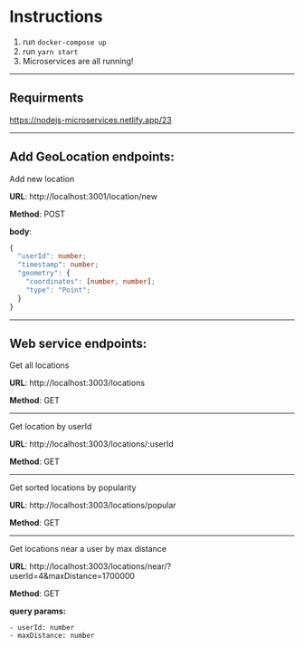 # Instructions

1. run `docker-compose up`
2. run `yarn start`
3. Microservices are all running!

---

## Requirments

https://nodejs-microservices.netlify.app/23

---

## Add GeoLocation endpoints:

Add new location

**URL**: http://localhost:3001/location/new

**Method**: POST

**body**:

```typescript
{
  "userId": number;
  "timestamp": number;
  "geometry": {
    "coordinates": [number, number];
    "type": "Point";
  }
}
```

---

## Web service endpoints:

Get all locations

**URL**: http://localhost:3003/locations

**Method**: GET

---

Get location by userId

**URL**: http://localhost:3003/locations/:userId

**Method**: GET

---

Get sorted locations by popularity

**URL**: http://localhost:3003/locations/popular

**Method**: GET

---

Get locations near a user by max distance

**URL**: http://localhost:3003/locations/near/?userId=4&maxDistance=1700000

**Method**: GET

**query params:**

    - userId: number
    - maxDistance: number
